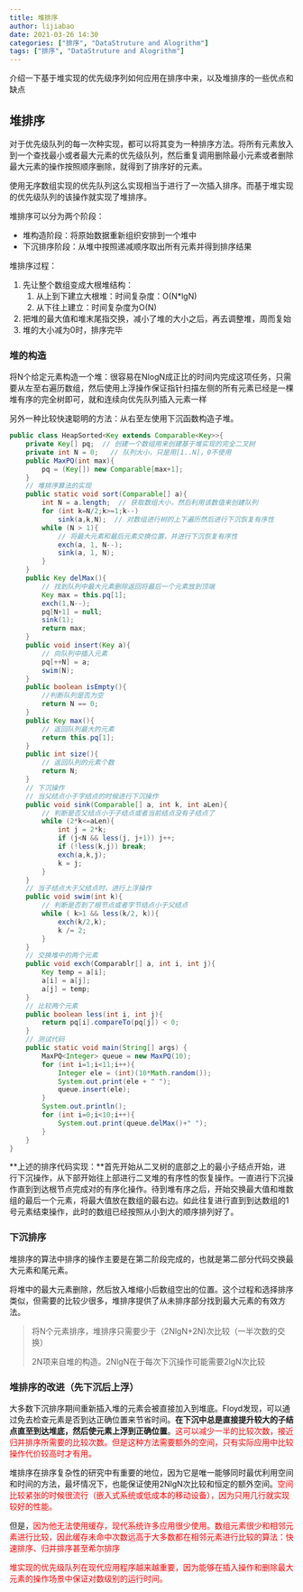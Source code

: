 ```yaml
---
title: 堆排序
author: lijiabao
date: 2021-03-26 14:30
categories: ["排序", "DataStruture and Alogrithm"]
tags: ["排序", "DataStruture and Alogrithm"]
---
```


介绍一下基于堆实现的优先级序列如何应用在排序中来，以及堆排序的一些优点和缺点

## 堆排序

对于优先级队列的每一次种实现，都可以将其变为一种排序方法。将所有元素放入到一个查找最小或者最大元素的优先级队列，然后重复调用删除最小元素或者删除最大元素的操作按照顺序删除，就得到了排序好的元素。

使用无序数组实现的优先队列这么实现相当于进行了一次插入排序。而基于堆实现的优先级队列的该操作就实现了堆排序。

堆排序可以分为两个阶段：

- 堆构造阶段：将原始数据重新组织安排到一个堆中
- 下沉排序阶段：从堆中按照递减顺序取出所有元素并得到排序结果

堆排序过程：

1. 先让整个数组变成大根堆结构：
   1. 从上到下建立大根堆：时间复杂度：O(N*lgN)
   2. 从下往上建立：时间复杂度为O(N)
2. 把堆的最大值和堆末尾指交换，减小了堆的大小之后，再去调整堆，周而复始
3. 堆的大小减为0时，排序完毕

### 堆的构造

将N个给定元素构造一个堆：很容易在NlogN成正比的时间内完成这项任务，只需要从左至右遍历数组，然后使用上浮操作保证指针扫描左侧的所有元素已经是一棵堆有序的完全树即可，就和连续向优先队列插入元素一样

另外一种比较快速聪明的方法：从右至左使用下沉函数构造子堆。

```java
public class HeapSorted<Key extends Comparable<Key>>{
    private Key[] pq;  // 创建一个数组用来创建基于堆实现的完全二叉树
    private int N = 0;   // 队列大小，只是用[1..N]，0不使用
    public MaxPQ(int max){
        pq = (Key[]) new Comparable[max+1];
    }
    // 堆排序算法的实现
    public static void sort(Comparable[] a){
        int N = a.length;  // 获取数组大小，然后利用该数值来创建队列
        for (int k=N/2;k>=1;k--)
            sink(a,k,N);  // 对数组进行树的上下遍历然后进行下沉恢复有序性
        while (N > 1){
            // 将最大元素和最后元素交换位置，并进行下沉恢复有序性
            exch(a, 1, N--);
            sink(a, 1, N);
        }
    }
    public Key delMax(){
        // 找到队列中最大元素删除返回将最后一个元素放到顶端
        Key max = this.pq[1];
        exch(1,N--);
        pq[N+1] = null;
        sink(1);
        return max;
    }
    public void insert(Key a){
        // 向队列中插入元素
        pq[++N] = a;
        swim(N);
    }
    public boolean isEmpty(){
        //判断队列是否为空
        return N == 0;
    }
    public Key max(){
        // 返回队列最大的元素
        return this.pq[1];
    }
    public int size(){
        // 返回队列的元素个数
        return N;
    }
    // 下沉操作
    // 当父结点小于字结点的时候进行下沉操作
    public void sink(Comparable[] a, int k, int aLen){
        // 判断是否父结点小于子结点或者当前结点没有子结点了
        while (2*k<=aLen){
            int j = 2*k;
            if (j<N && less(j, j+1)) j++;
            if (!less(k,j)) break;
            exch(a,k,j);
            k = j;
        }
    }
    // 当子结点大于父结点时，进行上浮操作
    public void swim(int k){
        // 判断是否到了根节点或者字节结点小于父结点
        while ( k>1 && less(k/2, k)){
            exch(k/2,k);
            k /= 2;
        }
    }
    // 交换堆中的两个元素
    public void exch(Comparablr[] a, int i, int j){
        Key temp = a[i];
        a[i] = a[j];
        a[j] = temp;
    }
    // 比较两个元素
    public boolean less(int i, int j){
        return pq[i].compareTo(pq[j]) < 0;
    }
    // 测试代码
    public static void main(String[] args) {
        MaxPQ<Integer> queue = new MaxPQ(10);
        for (int i=1;i<11;i++){
            Integer ele = (int)(10*Math.random());
            System.out.print(ele + " ");
            queue.insert(ele);
        }
        System.out.println();
        for (int i=0;i<10;i++){
            System.out.print(queue.delMax()+" ");
        }
    }
}
```

**上述的排序代码实现：**首先开始从二叉树的底部之上的最小子结点开始，进行下沉操作，从下部开始往上部进行二叉堆的有序性的恢复操作。一直进行下沉操作直到到达根节点完成对的有序化操作。待到堆有序之后，开始交换最大值和堆数组的最后一个元素，将最大值放在数组的最右边。如此往复进行直到到达数组的1号元素结束操作，此时的数组已经按照从小到大的顺序排列好了。

### 下沉排序

堆排序的算法中排序的操作主要是在第二阶段完成的，也就是第二部分代码交换最大元素和尾元素。

将堆中的最大元素删除，然后放入堆缩小后数组空出的位置。这个过程和选择排序类似，但需要的比较少很多，堆排序提供了从未排序部分找到最大元素的有效方法。

> 将N个元素排序，堆排序只需要少于（2NlgN+2N)次比较（一半次数的交换）
>
> 2N项来自堆的构造。2NlgN在于每次下沉操作可能需要2lgN次比较

### 堆排序的改进（先下沉后上浮）

大多数下沉排序期间重新插入堆的元素会被直接加入到堆底。Floyd发现，可以通过免去检查元素是否到达正确位置来节省时间。**在下沉中总是直接提升较大的子结点直至到达堆底，然后使元素上浮到正确位置**。<font color='red'>这可以减少一半的比较次数，接近归并排序所需要的比较次数。但是这种方法需要额外的空间，只有实际应用中比较操作代价较高时才有用。</font>

堆排序在排序复杂性的研究中有重要的地位，因为它是唯一能够同时最优利用空间和时间的方法，最坏情况下，也能保证使用2NlgN次比较和恒定的额外空间。<font color='red'>空间比较紧张的时候很流行（嵌入式系统或低成本的移动设备），因为只用几行就实现较好的性能。</font>

但是，<font color='red'>因为他无法使用缓存，现代系统许多应用很少使用。数组元素很少和相邻元素进行比较，因此缓存未命中次数远高于大多数都在相邻元素进行比较的算法：快速排序、归并排序甚至希尔排序</font>

<font color='red'>堆实现的优先级队列在现代应用程序越来越重要，因为能够在插入操作和删除最大元素的操作场景中保证对数级别的运行时间。</font>